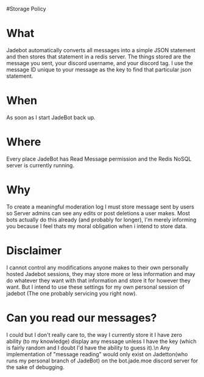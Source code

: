 #Storage Policy

# What
Jadebot automatically converts all messages into a simple JSON statement and then stores that statement in a redis server. The things stored are the message you sent, your discord username, and your discord tag. I use the message ID unique to your message as the key to find that particular json statement.

# When
As soon as I start JadeBot back up.

# Where
Every place JadeBot has Read Message permission and the Redis NoSQL server is currently running.

# Why
To create a meaningful moderation log I must store message sent by users so Server admins can see any edits or post deletions a user makes. Most bots actually do this already (and probably for longer), I'm merely informing you because I feel thats my moral obligation when i intend to store data.

# Disclaimer
I cannot control any modifications anyone makes to their own personally hosted Jadebot sessions, they may store more or less information and may do whatever they want with that information and store it for however they want. But I intend to use these settings for my own personal session of jadebot (The one probably servicing you right now).

# Can you read our messages?
I could but I don't really care to, the way I currently store it I have zero ability (to my knowledge) display any message unless I have the key (which is fairly random and I doubt I'd have the ability to guess it).\n
Any implementation of "message reading" would only exist on Jadetton(who runs my personal branch of JadeBot) on the bot.jade.moe discord server for the sake of debugging.
